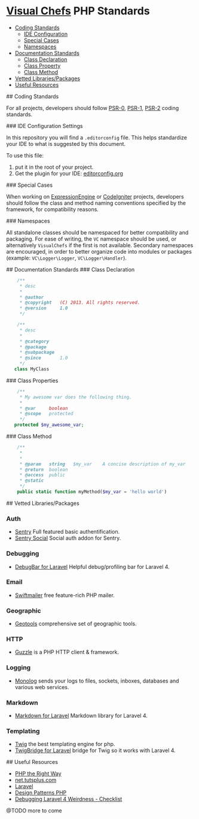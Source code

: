# [Visual Chefs](http://www.visualchefs.com/) PHP Standards

* [Coding Standards](#coding-standards)
    * [IDE Configuration](#ide-config)
    * [Special Cases](#special-cases)
    * [Namespaces](#namespaces)
* [Documentation Standards](#documentation-standards)
    * [Class Declaration](#class)
    * [Class Property](#class-property)
    * [Class Method](#class-method)
* [Vetted Libraries/Packages](#vetted)
* [Useful Resources](#useful-resources)

<a name="coding-standards"/>
## Coding Standards

For all projects, developers should follow [PSR-0](https://github.com/php-fig/fig-standards/blob/master/accepted/PSR-0.md), [PSR-1](https://github.com/php-fig/fig-standards/blob/master/accepted/PSR-1-basic-coding-standard.md), [PSR-2](https://github.com/php-fig/fig-standards/blob/master/accepted/PSR-2-coding-style-guide.md) coding standards.

<a name="ide-config"/>
### IDE Configuration Settings

In this repository you will find a `.editorconfig` file.  This helps standardize your IDE to what is suggested by this document.

To use this file:

1. put it in the root of your project.
2. Get the plugin for your IDE: [editorconfig.org](http://editorconfig.org/#download)

<a name="special-cases"/>
### Special Cases

When working on [ExpressionEngine](http://ellislab.com/expressionengine) or [CodeIgniter](http://ellislab.com/codeigniter) projects, developers should follow the class and method naming conventions specified by the framework, for compatibility reasons.

<a name="namespaces"/>
### Namespaces

All standalone classes should be namespaced for better compatibility and packaging. For ease of writing, the `VC` namespace should be used, or alternatively `VisualChefs` if the first is not available. Secondary namespaces are encouraged, in order to better organize code into modules or packages (example: `VC\Logger\Logger`, `VC\Logger\Handler`).

<a name="documentation-standards"/>
## Documentation Standards

<a name="class"/>
### Class Declaration

```php
    /**
     * desc
     *
     * @author
     * @copyright   (C) 2013. All rights reserved.
     * @version     1.0
     */

    /**
     * desc
     *
     * @category
     * @package
     * @subpackage
     * @since       1.0
     */
   class MyClass
```

<a name="class-properties"/>
### Class Properties

```php
	/**
     * My awesome var does the following thing.
     *
     * @var     boolean
     * @scope   protected
     */
   protected $my_awesome_var;
```

<a name="class-method"/>
### Class Method

```php
    /**
     *
     *
     * @param   string   $my_var    A concise description of my_var
     * @return  boolean
     * @access  public
     * @static
     */
    public static function myMethod($my_var = 'hello world')
```

<a name="vetted"/>
## Vetted Libraries/Packages

### Auth

* [Sentry](https://github.com/cartalyst/sentry) Full featured basic authentification.
* [Sentry Social](https://cartalyst.com/manual/sentry-social) Social auth addon for Sentry.

### Debugging

* [DebugBar for Laravel](https://github.com/barryvdh/laravel-debugbar) Helpful debug/profiling bar for Laravel 4.

### Email

* [Swiftmailer](https://packagist.org/packages/swiftmailer/swiftmailer) free feature-rich PHP mailer.

### Geographic

* [Geotools](https://github.com/php-loep/Geotools) comprehensive set of geographic tools.

### HTTP

* [Guzzle](https://packagist.org/packages/guzzle/guzzle) is a PHP HTTP client
& framework.

### Logging

* [Monolog](https://packagist.org/packages/monolog/monolog) sends your logs to files, sockets, inboxes, databases and various web services.

### Markdown

* [Markdown for Laravel](https://github.com/vtalbot/markdown) Markdown library for Laravel 4.

### Templating

* [Twig](http://twig.sensiolabs.org/) the best templating engine for php.
* [TwigBridge for Laravel](https://github.com/rcrowe/TwigBridge) bridge for Twig so it works with Laravel 4.

<a name="useful-resources"/>
## Useful Resources

* [PHP the Right Way](http://www.phptherightway.com/)
* [net.tutsplus.com](http://net.tutsplus.com/?s=php)
* [Laravel](http://laravel.com/)
* [Design Patterns PHP](https://github.com/domnikl/DesignPatternsPHP)
* [Debugging Laravel 4 Weirdness - Checklist](https://gist.github.com/bencorlett/5572133)

@TODO more to come
